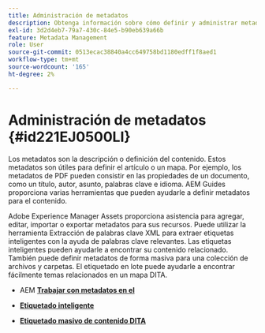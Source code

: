 ```yaml
---
title: Administración de metadatos
description: Obtenga información sobre cómo definir y administrar metadatos en AEM Guides. Utilice el etiquetado inteligente y masivo para encontrar fácilmente temas relacionados dentro de un mapa DITA.
exl-id: 3d2d4eb7-79a7-430c-84e5-b90eb639a66b
feature: Metadata Management
role: User
source-git-commit: 0513ecac38840a4cc649758bd1180edff1f8aed1
workflow-type: tm+mt
source-wordcount: '165'
ht-degree: 2%

---
```


# Administración de metadatos {#id221EJ0500LI}

Los metadatos son la descripción o definición del contenido. Estos metadatos son útiles para definir el artículo o un mapa. Por ejemplo, los metadatos de PDF pueden consistir en las propiedades de un documento, como un título, autor, asunto, palabras clave e idioma. AEM Guides proporciona varias herramientas que pueden ayudarle a definir metadatos para el contenido.

Adobe Experience Manager Assets proporciona asistencia para agregar, editar, importar o exportar metadatos para sus recursos. Puede utilizar la herramienta Extracción de palabras clave XML para extraer etiquetas inteligentes con la ayuda de palabras clave relevantes. Las etiquetas inteligentes pueden ayudarle a encontrar su contenido relacionado. También puede definir metadatos de forma masiva para una colección de archivos y carpetas. El etiquetado en lote puede ayudarle a encontrar fácilmente temas relacionados en un mapa DITA.

- AEM **[Trabajar con metadatos en el](metadata-dita.md)**

- **[Etiquetado inteligente](web-editor-smart-tagging.md)**

- **[Etiquetado masivo de contenido DITA](map-editor-bulk-tagging.md)**
